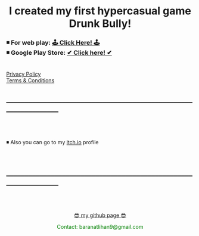 <html>
<center> <h1> I created my first hypercasual game Drunk Bully! </h1> </center>
<h3> ◾ For web play: <a href = "https://baranbaboli.itch.io/drunkbully"> 🕹  Click Here!  🕹</a><br>
◾ Google Play Store: <a href ="https://play.google.com/store/apps/details?id=com.BaboliGames.DrunkBully">✔ Click here! ✔</a></h3>
<br>
<A HREF="pages/privacy.html">Privacy Policy</A>
<br>
<A HREF="pages/termsCondition.html">Terms & Conditions</A>
<h2>________________________________________________________________</h2>
<br><br><br>
◾ Also you can go to my <a href="https://baranbaboli.itch.io">itch.io</a> profile<h2><br>________________________________________________________________</h2>
<br><br><br>
<center><a href="https://github.com/Baranbaboli">  😎  my github page  😎</a><p style = "color:green">Contact: baranatlihan9@gmail.com</p></center>
</html>
